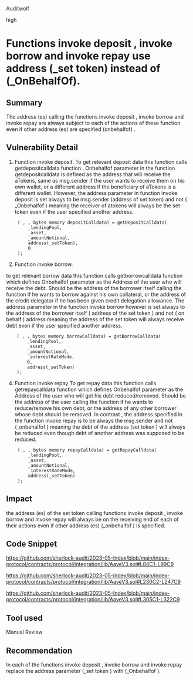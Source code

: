 Auditwolf

high

# Functions invoke deposit , invoke borrow and invoke repay use address (_set token) instead of (_OnBehalfOf).

## Summary
The address (es) calling the functions invoke deposit , invoke borrow and invoke repay are always subject to each of the actions of these function even if other address (es) are specified (onbehalfof) .

## Vulnerability Detail

1. Function invoke deposit.
To get relevant deposit data this function calls getdepositcalldata function . Onbehalfof parameter in the function getdepositcalldata is defined as the address that will receive the aTokens, same as msg.sender if the user wants to receive them on his own wallet, or a different address if the beneficiary of aTokens is a different wallet. However, the address parameter in function invoke deposit is set always to be msg.sender (address of set token) and not ( _Onbehalfof ) meaning the receiver of atokens will always be the set token even if the user specified another address.

        ( , , bytes memory depositCalldata) = getDepositCalldata(
            _lendingPool,
            _asset,
            _amountNotional, 
            address(_setToken), 
            0
        );
        
2. Function invoke borrow.

to get relevant borrow data this function calls getborrowcalldata function which defines Onbehalfof parameter as the Address of the user who will receive the debt. Should be the address of the borrower itself calling the function if he wants to borrow against his own collateral, or the address of the credit delegator if he has been given credit delegation allowance. The address parameter in the function invoke borrow however is set always to the address of the borrower itself ( address of the set token ) and not ( on behalf ) address meaning the address of the set token will always receive debt even if the user specified another address.

        ( , , bytes memory borrowCalldata) = getBorrowCalldata(
            _lendingPool,
            _asset,
            _amountNotional,
            _interestRateMode,
            0, 
            address(_setToken)
        );
        
4. Function invoke repay
To get repay data this function calls getrepaycalldata function which defines Onbehalfof parameter as the Address of the user who will get his debt reduced/removed. Should be the address of the user calling the function if he wants to reduce/remove his own debt, or the address of any other borrower whose debt should be removed. In contrast , the address specified in the function invoke repay is to be always the msg.sender and not (_onbehalfof ) meaning the debt of the address (set token ) will always be reduced even though debt of another address was supposed to be reduced.

 
        ( , , bytes memory repayCalldata) = getRepayCalldata(
            _lendingPool,
            _asset,
            _amountNotional,
            _interestRateMode,
            address(_setToken)
        );
        
## Impact

the address (es) of the set token calling functions invoke deposit , invoke borrow and invoke repay will always be on the receiving end of each of their actions even if other address (es) (_onbehalfof ) is specified.

## Code Snippet

https://github.com/sherlock-audit/2023-05-Index/blob/main/index-protocol/contracts/protocol/integration/lib/AaveV3.sol#L84C1-L99C9

https://github.com/sherlock-audit/2023-05-Index/blob/main/index-protocol/contracts/protocol/integration/lib/AaveV3.sol#L230C2-L247C9

https://github.com/sherlock-audit/2023-05-Index/blob/main/index-protocol/contracts/protocol/integration/lib/AaveV3.sol#L305C1-L322C9

## Tool used

Manual Review

## Recommendation

In each of the functions invoke deposit , invoke borrow and invoke repay replace the address parameter (_set token ) with (_Onbehalfof ).